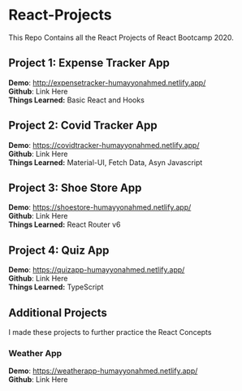 # React-Projects
This Repo Contains all the React Projects of React Bootcamp 2020.  
## Project 1: Expense Tracker App
**Demo**: http://expensetracker-humayyonahmed.netlify.app/  
**Github**: Link Here  
**Things Learned:** Basic React and Hooks
## Project 2: Covid Tracker App
**Demo**: https://covidtracker-humayyonahmed.netlify.app/  
**Github**: Link Here  
**Things Learned:** Material-UI, Fetch Data, Asyn Javascript
## Project 3: Shoe Store App
**Demo**: https://shoestore-humayyonahmed.netlify.app/  
**Github**: Link Here  
**Things Learned:** React Router v6
## Project 4: Quiz App
**Demo**: https://quizapp-humayyonahmed.netlify.app/  
**Github**: Link Here  
**Things Learned:** TypeScript


## Additional Projects
I made these projects to further practice the React Concepts
### Weather App
**Demo**: https://weatherapp-humayyonahmed.netlify.app/  
**Github**: Link Here  
